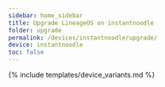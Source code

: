 ```yaml
---
sidebar: home_sidebar
title: Upgrade LineageOS on instantnoodle
folder: upgrade
permalink: /devices/instantnoodle/upgrade/
device: instantnoodle
toc: false
---
```

{% include templates/device_variants.md %}
